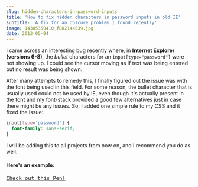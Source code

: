 ```yaml
---
slug: hidden-characters-in-password-inputs
title: 'How to fix hidden characters in password inputs in old IE'
subtitle: 'A fix for an obscure problem I found recently'
image: 14305350410_f88214a539.jpg
date: 2013-05-04
---
```


I came across an interesting bug recently where, in **Internet Explorer (versions 6-8)**, the _bullet_ characters for an `input[type="password"]` were not showing up. I could see the cursor moving as if text was being entered but no result was being shown.

After many attempts to remedy this, I finally figured out the issue was with the font being used in this field. For some reason, the bullet character that is usually used could not be used by IE, even though it's actually present in the font and my font-stack provided a good few alternatives just in case there might be any issues. So, I added one simple rule to my CSS and it fixed the issue:

```css
input[type='password'] {
  font-family: sans-serif;
}
```

I will be adding this to all projects from now on, and I recommend you do as well.

#### Here's an example:

<pre class="codepen" data-height="300" data-type="result" data-href="gvlIt" data-user="mrmartineau" data-safe="true"><code></code><a href="http://codepen.io/mrmartineau/pen/gvlIt">Check out this Pen!</a></pre>
<script async src="http://codepen.io/assets/embed/ei.js"></script>
